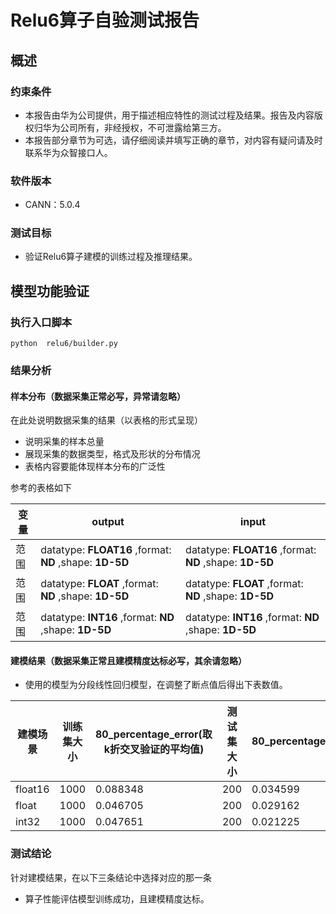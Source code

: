 # Relu6算子自验测试报告

## 概述
### 约束条件
+ 本报告由华为公司提供，用于描述相应特性的测试过程及结果。报告及内容版权归华为公司所有，非经授权，不可泄露给第三方。
+ 本报告部分章节为可选，请仔细阅读并填写正确的章节，对内容有疑问请及时联系华为众智接口人。
### 软件版本
+ CANN：5.0.4
### 测试目标
+ 验证Relu6算子建模的训练过程及推理结果。
## 模型功能验证
### 执行入口脚本
`python  relu6/builder.py`

### 结果分析
#### 样本分布（数据采集正常必写，异常请忽略）
在此处说明数据采集的结果（以表格的形式呈现）
+ 说明采集的样本总量
+ 展现采集的数据类型，格式及形状的分布情况
+ 表格内容要能体现样本分布的广泛性

参考的表格如下

| 变量 | output                                                  | input                                                   |
| ---- | ------------------------------------------------------- | ------------------------------------------------------- |
| 范围 | datatype: **FLOAT16** ,format: **ND** ,shape: **1D-5D** | datatype: **FLOAT16** ,format: **ND** ,shape: **1D-5D** |
| 范围 | datatype: **FLOAT** ,format: **ND** ,shape: **1D-5D**   | datatype: **FLOAT** ,format: **ND** ,shape: **1D-5D**   |
| 范围 | datatype: **INT16** ,format: **ND** ,shape: **1D-5D**   | datatype: **INT16** ,format: **ND** ,shape: **1D-5D**   |

#### 建模结果（数据采集正常且建模精度达标必写，其余请忽略）
+ 使用的模型为分段线性回归模型，在调整了断点值后得出下表数值。

| 建模场景 | 训练集大小 | 80_percentage_error(取k折交叉验证的平均值) | 测试集大小 | 80_percentage_error | 模型超参数 |算子特征 |
|------|-------|----------------------------------|-------|---------------------|------|------|
|  float16  | 1000 | 0.088348 | 200 | 0.034599 | n_break_point=6 | x |
|  float  | 1000 | 0.046705 | 200 | 0.029162 | n_break_point=6 | x |
| int32 | 1000 | 0.047651 | 200 | 0.021225 | n_break_point=6 | x |

### 测试结论
针对建模结果，在以下三条结论中选择对应的那一条
+ 算子性能评估模型训练成功，且建模精度达标。